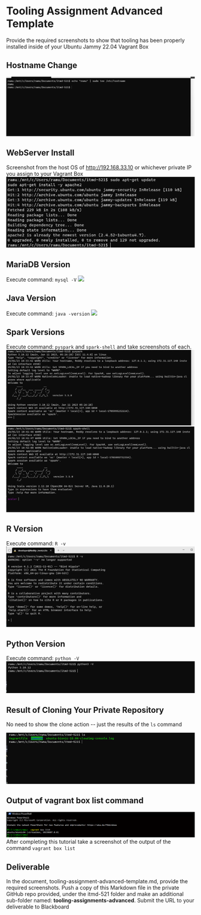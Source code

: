 # Tooling Assignment Advanced Template

Provide the required screenshots to show that tooling has been properly installed inside of your Ubuntu Jammy 22.04 Vagrant Box

## Hostname Change

![Hostname Change](https://github.com/ramu1856/illinoistech-itm/blob/main/itmd-521/images/hostname.png)

## WebServer Install

Screenshot from the host OS of http://192.168.33.10  or whichever private IP you assign to your Vagrant Box
![webserver](https://github.com/ramu1856/illinoistech-itm/blob/main/itmd-521/images/web.png)
## MariaDB Version

Execute command: `mysql -V`
![](https://github.com/ramu1856/illinoistech-itm/blob/main/itmd-521/images/.png)
## Java Version

Execute command: `java -version`
![](https://github.com/ramu1856/illinoistech-itm/blob/main/itmd-521/images/.png)
## Spark Versions

Execute command: `pyspark` and `spark-shell` and take screenshots of each.
![spark](https://github.com/ramu1856/illinoistech-itm/blob/main/itmd-521/images/spark.png)
![shell](https://github.com/ramu1856/illinoistech-itm/blob/main/itmd-521/images/shell.png)
## R Version

Execute command: `R -v`
![R](https://github.com/ramu1856/illinoistech-itm/blob/main/itmd-521/images/R.png)
## Python Version

Execute command: `python -V`
![python](https://github.com/ramu1856/illinoistech-itm/blob/main/itmd-521/images/python.png)
## Result of Cloning Your Private Repository

No need to show the clone action -- just the results of the `ls` command

![Result](https://github.com/ramu1856/illinoistech-itm/blob/main/itmd-521/images/repo.png)

## Output of vagrant box list command
![vagrant](https://github.com/ramu1856/illinoistech-itm/blob/main/itmd-521/images/vagrant.png)
After completing this tutorial take a screenshot of the output of the command ```vagrant box list```

## Deliverable

In the document, tooling-assignment-advanced-template.md, provide the required screenshots. Push a copy of this Markdown file in the private GitHub repo provided, under the itmd-521 folder and make an additional sub-folder named: **tooling-assignments-advanced**.  Submit the URL to your deliverable to Blackboard
